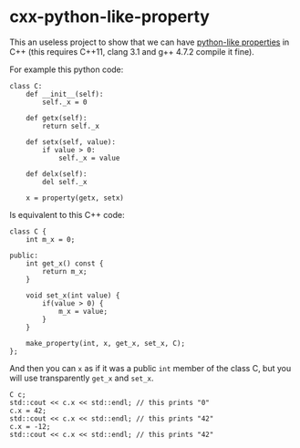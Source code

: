 cxx-python-like-property
========================

This an useless project to show that we can have [python-like properties](http://docs.python.org/3/library/functions.html#property) in C++ (this requires C++11, clang 3.1 and g++ 4.7.2 compile it fine).

For example this python code:

    class C:
        def __init__(self):
            self._x = 0
    
        def getx(self):
            return self._x
    
        def setx(self, value):
            if value > 0:
                self._x = value
    
        def delx(self):
            del self._x
    
        x = property(getx, setx)

Is equivalent to this C++ code:

    class C {
        int m_x = 0;
    
    public:
        int get_x() const {
            return m_x;
        }
    
        void set_x(int value) {
            if(value > 0) {
                m_x = value;
            }
        }
    
        make_property(int, x, get_x, set_x, C);
    };

And then you can `x` as if it was a public `int` member of the class C, but you will use transparently `get_x` and `set_x`.

    C c;
    std::cout << c.x << std::endl; // this prints "0"
    c.x = 42;
    std::cout << c.x << std::endl; // this prints "42"
    c.x = -12;
    std::cout << c.x << std::endl; // this prints "42"

